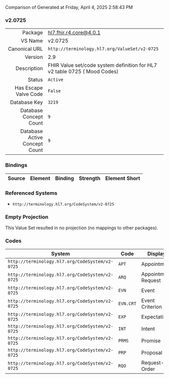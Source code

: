 Comparison of 
Generated at Friday, April 4, 2025 2:58:43 PM

### v2.0725

|      |     |
| ---: | --- |
| Package | hl7.fhir.r4.core@4.0.1 |
| VS Name | v2.0725 |
| Canonical URL | `http://terminology.hl7.org/ValueSet/v2-0725` |
| Version | 2.9 |
| Description | FHIR Value set/code system definition for HL7 v2 table 0725 ( Mood Codes) |
| Status | `Active` |
| Has Escape Valve Code | `False` |
| Database Key | `3219` |
| Database Concept Count | `9` |
| Database Active Concept Count | `9` |
### Bindings

| Source | Element | Binding | Strength | Element Short |
| ------ | ------- | ------- | -------- | ------------- |

### Referenced Systems

* `http://terminology.hl7.org/CodeSystem/v2-0725`
### Empty Projection

This Value Set resulted in no projection (no mappings to other packages).

### Codes

| System | Code | Display |
| ------ | ---- | ------- |
| `http://terminology.hl7.org/CodeSystem/v2-0725` | `APT` | Appointment |
| `http://terminology.hl7.org/CodeSystem/v2-0725` | `ARQ` | Appointment Request |
| `http://terminology.hl7.org/CodeSystem/v2-0725` | `EVN` | Event |
| `http://terminology.hl7.org/CodeSystem/v2-0725` | `EVN.CRT` | Event Criterion |
| `http://terminology.hl7.org/CodeSystem/v2-0725` | `EXP` | Expectation |
| `http://terminology.hl7.org/CodeSystem/v2-0725` | `INT` | Intent |
| `http://terminology.hl7.org/CodeSystem/v2-0725` | `PRMS` | Promise |
| `http://terminology.hl7.org/CodeSystem/v2-0725` | `PRP` | Proposal |
| `http://terminology.hl7.org/CodeSystem/v2-0725` | `RQO` | Request-Order |
